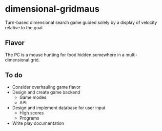 # dimensional-gridmaus

Turn-based dimensional search game guided solely by a display of velocity relative to the goal

## Flavor

The PC is a mouse hunting for food hidden somewhere in a multi-dimensional grid.

## To do

* Consider overhauling game flavor
* Design and create game backend
  * Game modes
  * API
* Design and implement database for user input
  * High scores
  * Programs
* Write play documentation
